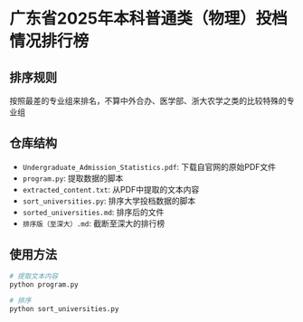 # 广东省2025年本科普通类（物理）投档情况排行榜

## 排序规则
按照最差的专业组来排名，不算中外合办、医学部、浙大农学之类的比较特殊的专业组

## 仓库结构
- `Undergraduate_Admission_Statistics.pdf`: 下载自官网的原始PDF文件
- `program.py`: 提取数据的脚本
- `extracted_content.txt`: 从PDF中提取的文本内容
- `sort_universities.py`: 排序大学投档数据的脚本
- `sorted_universities.md`: 排序后的文件
- `排序版（至深大）.md`: 截断至深大的排行榜

## 使用方法
~~~zsh
# 提取文本内容
python program.py

# 排序
python sort_universities.py
~~~
